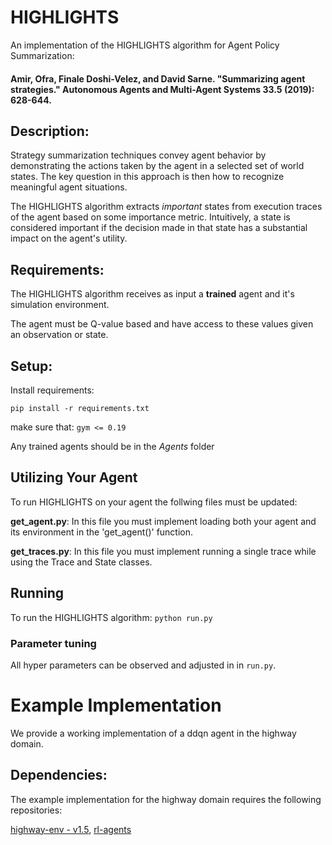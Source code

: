 # HIGHLIGHTS

An implementation of the HIGHLIGHTS algorithm for Agent Policy Summarization: 
#### Amir, Ofra, Finale Doshi-Velez, and David Sarne. "Summarizing agent strategies." Autonomous Agents and Multi-Agent Systems 33.5 (2019): 628-644.

## Description:
Strategy summarization techniques convey agent behavior by demonstrating the actions taken by the agent in a selected set of world states. The key question in this approach is then how to recognize meaningful agent situations.

The HIGHLIGHTS algorithm extracts *important* states from execution traces of the agent based on some importance metric.
Intuitively, a state is considered important if the decision made in that state has a substantial impact on the agent's utility.

## Requirements:

The HIGHLIGHTS algorithm receives as input a **trained** agent and it's simulation environment.

The agent must be Q-value based and have access to these values given an observation or state. 

## Setup:
Install requirements:

`pip install -r requirements.txt`

make sure that: `gym <= 0.19`

Any trained agents should be in the *Agents* folder

## Utilizing Your Agent
To run HIGHLIGHTS on your agent the follwing files must be updated:

**get_agent.py**: In this file you must implement loading both your agent and its environment in the 'get_agent()' function.

**get_traces.py**: In this file you must implement running a single trace while using the Trace and State classes.


## Running
To run the HIGHLIGHTS algorithm: `python run.py`

### Parameter tuning
All hyper parameters can be observed and adjusted in in `run.py`.


# Example Implementation
We provide a working implementation of a ddqn agent in the highway domain.


## Dependencies:

The example implementation for the highway domain requires the following repositories:

[highway-env - v1.5](https://github.com/eleurent/highway-env/tree/v1.5), [rl-agents](https://github.com/eleurent/rl-agents)






